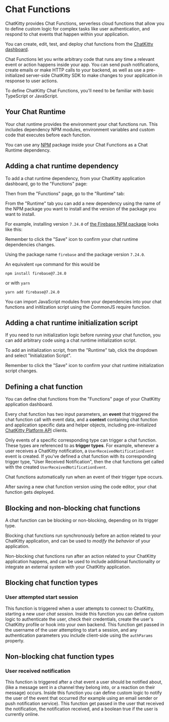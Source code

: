 # Chat Functions

ChatKitty provides Chat Functions, serverless cloud functions that allow you to define custom logic 
for complex tasks like user authentication, and respond to chat events that happen within your application. 

<aside class="success">
You can create, edit, test, and deploy chat functions from the 
<a href="https://dashboard.chatkitty.com/functions">ChatKitty dashboard</a>.
</aside>

Chat Functions let you write arbitrary code that runs any time a relevant event or action happens 
inside your app. You can send push notifications, create emails or make HTTP calls to your backend, 
as well as use a pre-initialized server-side ChatKitty SDK to make changes to your application in response 
to user actions.

<aside class="notice">
To define ChatKitty Chat Functions, you'll need to be familiar with basic TypeScript or JavaScript.
</aside>

## Your Chat Runtime
Your chat runtime provides the environment your chat functions run. This includes dependency NPM modules, 
environment variables and custom code that executes before each function.

You can use any [NPM](https://www.npmjs.com/) package inside your Chat Functions as a Chat Runtime 
dependency.

## Adding a chat runtime dependency
To add a chat runtime dependency, from your ChatKitty application dashboard, go to the "Functions" 
page:

Then from the "Functions" page, go to the "Runtime" tab:

From the "Runtime" tab you can add a new dependency using the name of the NPM package you want to install and 
the version of the package you want to install.

For example, installing version `7.24.0` of [the Firebase NPM package](https://www.npmjs.com/package/firebase) 
looks like this:

<aside class="warning">
Remember to click the "Save" icon to confirm your chat runtime dependencies changes.
</aside>

Using the package name `firebase` and the package version `7.24.0`.

An equivalent `npm` command for this would be 

```shell
npm install firebase@7.24.0
```

or with `yarn`

```shell
yarn add firebase@7.24.0
```

<aside class="notice">
You can import JavaScript modules from your dependencies into your chat functions and initilzation script 
using the CommonJS require function. 
</aside>

## Adding a chat runtime initialization script
If you need to run initialization logic before running your chat function, you can add arbitrary code 
using a chat runtime initialization script.

To add an initialization script, from the "Runtime" tab, click the dropdown and select 
"Initialization Script".

<aside class="warning">
Remember to click the "Save" icon to confirm your chat runtime initialization script changes.
</aside>

## Defining a chat function
You can define chat functions from the "Functions" page of your ChatKitty application dashboard.

Every chat function has two input parameters, an **event** that triggered the chat function call with 
event data, and a **context** containing chat function and application specific data and helper objects, including 
pre-initialized [ChatKitty Platform API](https://docs.chatkitty.com/platform/v1/) clients.

Only events of a specific corresponding type can trigger a chat function. These types are referenced to 
as **trigger types**. For example, whenever a user receives a ChatKitty notification, a `UserReceivedNotificationEvent` 
event is created. If you've defined a chat function with its corresponding trigger type, "User Received Notification", 
then the chat functions get called with the created `UserReceivedNotificationEvent`.

Chat functions automatically run when an event of their trigger type occurs.

<aside class="notice">
After saving a new chat function version using the code editor, your chat function gets deployed.
</aside>

## Blocking and non-blocking chat functions
A chat function can be blocking or non-blocking, depending on its trigger type. 

Blocking chat functions run synchronously before an action related to your ChatKitty application, and 
can be used to _modify the behavior_ of your application.

Non-blocking chat functions run after an action related to your ChatKitty application happens, and 
can be used to include additional functionality or integrate an external system with your ChatKitty 
application.

## Blocking chat function types

### User attempted start session
This function is triggered when a user attempts to connect to ChatKitty, starting a new 
*user chat session*. Inside this function you can define custom logic to authenticate the user, 
check their credentials, create the user's ChatKitty profile or hook into your own backend. This 
function get passed in the username of the user attempting to start a session, and any authentication 
parameters you include client-side using the `authParams` property.

## Non-blocking chat function types

### User received notification
This function is triggered after a chat event a user should be notified about, (like a message sent in 
a channel they belong into, or a reaction on their message) occurs. Inside this function you can define 
custom logic to notify the user of the event that occurred (for example using an email sender or push 
notification service). This function get passed in the user that received the notification, the 
notification received, and a boolean true if the user is currently online.
